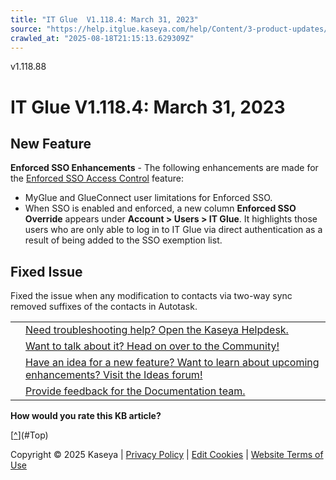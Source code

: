 ```yaml
---
title: "IT Glue  V1.118.4: March 31, 2023"
source: "https://help.itglue.kaseya.com/help/Content/3-product-updates/it-glue-release-notes/it-glue-release-notes-v1-118-4-2023-03-31.html"
crawled_at: "2025-08-18T21:15:13.629309Z"
---
```


v1.118.88

# IT Glue V1.118.4: March 31, 2023

## New Feature

**Enforced SSO Enhancements** - The following enhancements are made for the [Enforced SSO Access Control](../../1-admin/user-authentication/enforced-sso-access-control.html) feature:

* MyGlue and GlueConnect user limitations for Enforced SSO.
* When SSO is enabled and enforced, a new column **Enforced SSO Override** appears under **Account > Users > IT Glue**. It highlights those users who are only able to log in to IT Glue via direct authentication as a result of being added to the SSO exemption list.

## Fixed Issue

Fixed the issue when any modification to contacts via two-way sync removed suffixes of the contacts in Autotask.

|  |  |
| --- | --- |
|  | [Need troubleshooting help? Open the Kaseya Helpdesk.](https://helpdesk.kaseya.com/) |
|  | [Want to talk about it? Head on over to the Community!](https://community.kaseya.com/it-operations) |
|  | [Have an idea for a new feature? Want to learn about upcoming enhancements? Visit the Ideas forum!](https://community.kaseya.com/ideas/categories/ITGlue-ideas-portal) |
|  | [Provide feedback for the Documentation team.](javascript:(function()%7BSendLinkByMail()%3B%7D)()%3B) |

**How would you rate this KB article?**

[[^](#Top)](#Top)

Copyright © 2025 Kaseya | [Privacy Policy](https://www.kaseya.com/legal/kaseya-privacy-statement/) | [Edit Cookies](#) | [Website Terms of Use](https://www.kaseya.com/legal/website-terms-of-use/)
